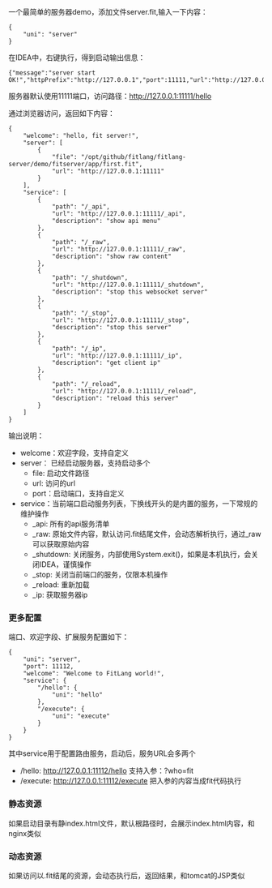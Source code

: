 一个最简单的服务器demo，添加文件server.fit,输入一下内容：

```
{
    "uni": "server"
}
```

在IDEA中，右键执行，得到启动输出信息：

```
{"message":"server start OK!","httpPrefix":"http://127.0.0.1","port":11111,"url":"http://127.0.0.1:11111"}
```

服务器默认使用11111端口，访问路径：http://127.0.0.1:11111/hello

通过浏览器访问，返回如下内容：

```
{
    "welcome": "hello, fit server!",
    "server": [
        {
            "file": "/opt/github/fitlang/fitlang-server/demo/fitserver/app/first.fit",
            "url": "http://127.0.0.1:11111"
        }
    ],
    "service": [
        {
            "path": "/_api",
            "url": "http://127.0.0.1:11111/_api",
            "description": "show api menu"
        },
        {
            "path": "/_raw",
            "url": "http://127.0.0.1:11111/_raw",
            "description": "show raw content"
        },
        {
            "path": "/_shutdown",
            "url": "http://127.0.0.1:11111/_shutdown",
            "description": "stop this websocket server"
        },
        {
            "path": "/_stop",
            "url": "http://127.0.0.1:11111/_stop",
            "description": "stop this server"
        },
        {
            "path": "/_ip",
            "url": "http://127.0.0.1:11111/_ip",
            "description": "get client ip"
        },
        {
            "path": "/_reload",
            "url": "http://127.0.0.1:11111/_reload",
            "description": "reload this server"
        }
    ]
}
```

输出说明：

- welcome：欢迎字段，支持自定义
- server： 已经启动服务器，支持启动多个
    - file: 启动文件路径
    - url: 访问的url
    - port：启动端口，支持自定义
- service：当前端口启动服务列表，下换线开头的是内置的服务，一下常规的维护操作
    - _api: 所有的api服务清单
    - _raw: 原始文件内容，默认访问.fit结尾文件，会动态解析执行，通过_raw可以获取原始内容
    - _shutdown: 关闭服务，内部使用System.exit()，如果是本机执行，会关闭IDEA，谨慎操作
    - _stop: 关闭当前端口的服务，仅限本机操作
    - _reload: 重新加载
    - _ip: 获取服务器ip

### 更多配置

端口、欢迎字段、扩展服务配置如下：

```
{
    "uni": "server",
    "port": 11112,
    "welcome": "Welcome to FitLang world!",
    "service": {
        "/hello": {
            "uni": "hello"
        }, 
        "/execute": {
            "uni": "execute"
        }
    }
}
```

其中service用于配置路由服务，启动后，服务URL会多两个

- /hello: http://127.0.0.1:11112/hello 支持入参：?who=fit
- /execute: http://127.0.0.1:11112/execute
  把入参的内容当成fit代码执行

### 静态资源

如果启动目录有静index.html文件，默认根路径时，会展示index.html内容，和nginx类似

### 动态资源

如果访问以.fit结尾的资源，会动态执行后，返回结果，和tomcat的JSP类似
